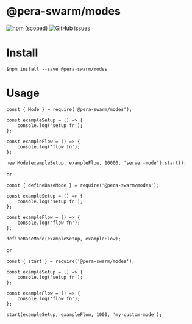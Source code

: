 # @pera-swarm/modes

[![npm (scoped)](https://img.shields.io/npm/v/@pera-swarm/modes.svg)](https://github.com/Pera-Swarm/modes/)
[![GitHub issues](https://img.shields.io/github/issues/Pera-Swarm/modes)](https://github.com/Pera-Swarm/modes/issues)

# Install
```
$npm install --save @pera-swarm/modes
```

# Usage
```
const { Mode } = require('@pera-swarm/modes');

const exampleSetup = () => {
    console.log('setup fn');
};

const exampleFlow = () => {
    console.log('flow fn');
};

new Mode(exampleSetup, exampleFlow, 10000, 'server-mode').start();
```

or

```
const { defineBaseMode } = require('@pera-swarm/modes');

const exampleSetup = () => {
    console.log('setup fn');
};

const exampleFlow = () => {
    console.log('flow fn');
};

defineBaseMode(exampleSetup, exampleFlow);
```

or

```
const { start } = require('@pera-swarm/modes');

const exampleSetup = () => {
    console.log('setup fn');
};

const exampleFlow = () => {
    console.log('flow fn');
};

start(exampleSetup, exampleFlow, 1000, 'my-custom-mode');
```
